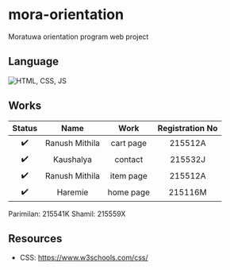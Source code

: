 # mora-orientation

Moratuwa orientation program web project

## Language

![HTML, CSS, JS](https://skills.thijs.gg/icons?i=html,css,js)

## Works

|       Status       |      Name      |   Work    | Registration No |
| :----------------: | :------------: | :-------: | :-------------: |
| :heavy_check_mark: | Ranush Mithila | cart page |     215512A     |
| :heavy_check_mark: |   Kaushalya    |  contact  |     215532J     |
| :heavy_check_mark: | Ranush Mithila | item page |     215512A     |
| :heavy_check_mark: |    Haremie     | home page |     215116M     |

Parimilan: 215541K
Shamil: 215559X

## Resources

- CSS: https://www.w3schools.com/css/
